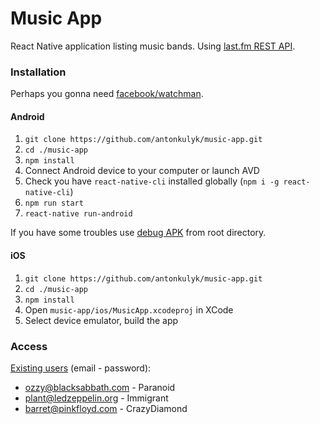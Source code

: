 # Music App

React Native application listing music bands. Using [last.fm REST API](https://www.last.fm/api/rest).

### Installation

Perhaps you gonna need [facebook/watchman](https://facebook.github.io/watchman/docs/install.html).

#### Android
1. `git clone https://github.com/antonkulyk/music-app.git`
2. `cd ./music-app`
3. `npm install`
4. Connect Android device to your computer or launch AVD
5. Check you have `react-native-cli` installed globally (`npm i -g react-native-cli`)
6. `npm run start`
7. `react-native run-android`

If you have some troubles use [debug APK](https://github.com/antonkulyk/music-app/blob/master/music-app-debug.apk) from root directory.

#### iOS
1. `git clone https://github.com/antonkulyk/music-app.git`
2. `cd ./music-app`
3. `npm install`
4. Open `music-app/ios/MusicApp.xcodeproj` in XCode
3. Select device emulator, build the app

### Access
[Existing users](https://github.com/antonkulyk/music-app/blob/master/src/config/auth.js) (email - password):
* ozzy@blacksabbath.com - Paranoid
* plant@ledzeppelin.org - Immigrant
* barret@pinkfloyd.com - CrazyDiamond